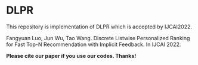 # DLPR

This repository is implementation of DLPR which is accepted by IJCAI2022.

Fangyuan Luo, Jun Wu, Tao Wang. Discrete Listwise Personalized Ranking for Fast Top-N Recommendation with Implicit Feedback. In IJCAI 2022.

**Please cite our paper if you use our codes. Thanks!**
